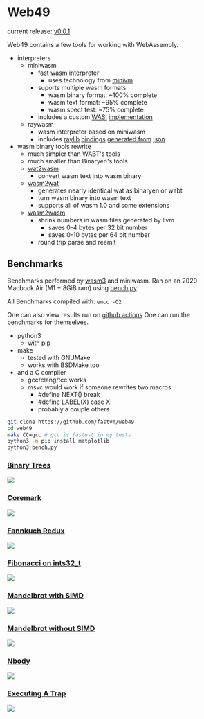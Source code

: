 # Web49

current release: [v0.0.1](https://github.com/FastVM/Web49/releases/tag/v0.0.1)

Web49 contains a few tools for working with WebAssembly.

* interpreters
    * miniwasm
        * [fast](#benchmarks) wasm interpreter
            * uses technology from [minivm](https://github.com/fastvm/minivm)
        * suports multiple wasm formats
            * wasm binary format: ~100% complete
            * wasm text format: ~95% complete
            * wasm spect test: ~75% complete
        * includes a custom [WASI](https://github.com/webassembly/wasi) [implementation](src/api/wasi.c)
    * raywasm
        * wasm interpreter based on miniwasm
        * includes [raylib](https://github.com/raysan5/raylib) [bindings](src/api/raylib.c) [generated from](src/api/raylib.py) [json](src/api/raylib.json)
* wasm binary tools rewrite
    * much simpler than WABT's tools
    * much smaller than Binaryen's tools
    * [wat2wasm](main/wat2wasm.c)
        * convert wasm text into wasm binary
    * [wasm2wat](main/wasm2wat.c)
        * generates nearly identical wat as binaryen or wabt
        * turn wasm binary into wasm text
        * supports all of wasm 1.0 and some extensions
    * [wasm2wasm](main/wasm2wasm.c)
        * shrink numbers in wasm files generated by llvm
            * saves 0-4 bytes per 32 bit number
            * saves 0-10 bytes per 64 bit number
        * round trip parse and reemit

## Benchmarks

Benchmarks performed by [wasm3](https://github.com/wasm3/wasm3) and miniwasm. Ran on an 2020 Macbook Air (M1 + 8GiB ram) using [bench.py](bench.py).

All Benchmarks compiled with: `emcc -O2`

One can also view results run on [github actions](https://github.com/FastVM/Web49/actions)
One can run the benchmarks for themselves.

* python3
    * with pip
* make
    * tested with GNUMake
    * works with BSDMake too
* and a C compiler
    * gcc/clang/tcc works
    * msvc would work if someone rewrites two macros
        * #define NEXT() break
        * #define LABEL(X) case X:
        * probably a couple others

```sh
git clone https://github.com/fastvm/web49
cd web49
make CC=gcc # gcc is fastest in my tests
python3 -m pip install matplotlib
python3 bench.py
```

### [Binary Trees](test/bench/binary-trees.c)
![](res/binary-trees.png)

### [Coremark](test/bench/coremark.c)
![](res/coremark.png)

### [Fannkuch Redux](test/bench/fannkuch-redux.c)
![](res/fannkuch-redux.png)

### [Fibonacci on ints32_t](test/bench/fib_i32.c)
![](res/fib_i32.png)

### [Mandelbrot with SIMD](test/bench/mandelbrot-simd.c)
![](res/mandelbrot-simd.png)

### [Mandelbrot without SIMD](test/bench/mandelbrot.c)
![](res/mandelbrot.png)

### [Nbody](test/bench/nbody.c)
![](res/nbody.png)

### [Executing A Trap](test/bench/trap.c)
![](res/trap.png)
